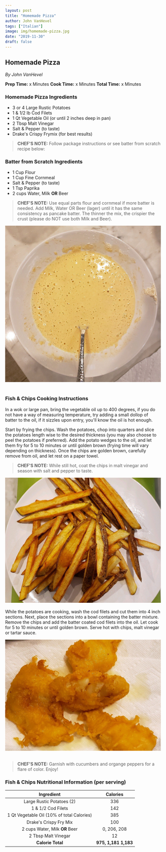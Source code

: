 ```yaml
---
layout: post
title: "Homemade Pizza"
author: John VanHevel
tags: ["Italian"]
image: img/homemade-pizza.jpg
date: "2019-11-30"
draft: false
---
```


## Homemade Pizza ##

_By John VanHevel_

**Prep Time:** x Minutes
**Cook Time:** x Minutes
**Total Time:** x Minutes

### Homemade Pizza Ingredients ###

- 3 or 4 Large Rustic Potatoes
- 1 & 1/2 lb Cod Filets
- 1 Qt Vegetable Oil (or until 2 inches deep in pan)
- 2 Tbsp Malt Vinegar
- Salt & Pepper (to taste)
- Drake's Crispy Frymix (for best results)

> **CHEF'S NOTE:** Follow package instructions or see batter from scratch recipe below:

### Batter from Scratch Ingredients ###

- 1 Cup Flour
- 1 Cup Fine Cornmeal
- Salt & Pepper (to taste)
- 1 Tsp Paprika
- 2 cups Water, Milk **OR** Beer

> **CHEF'S NOTE:** Use equal parts flour and cornmeal if more batter is needed. Add Milk, Water OR Beer (lager) until it has the same consistency as pancake batter.  The thinner the mix, the crispier the crust (please do NOT use both Milk and Beer).

![pancake batter consistency for fish and chips](img/drakes-batter-mixture.jpg)
<br></br>
### Fish & Chips Cooking Instructions ###

In a wok or large pan, bring the vegetable oil up to 400 degrees, if you do not have a way of measuring temperature, try adding a small dollop of batter to the oil, if it sizzles upon entry, you'll know the oil is hot enough.

Start by frying the chips. Wash the potatoes, chop into quarters and slice the potatoes length wise to the desired thickness (you may also choose to peel the potatoes if preferred). Add the potato wedges to the oil, and let them fry for 5 to 10 minutes or until golden brown (frying time will vary depending on thickness). Once the chips are golden brown, carefully remove from oil, and let rest on a paper towel.

> **CHEF'S NOTE:** While still hot, coat the chips in malt vinegar and season with salt and pepper to taste.

![chips removed from oil and coated in malt vinegar](img/chips-removed-from-oil.jpg)
<br></br>
While the potatoes are cooking, wash the cod filets and cut them into 4 inch sections. Next, place the sections into a bowl containing the batter mixture. Remove the chips and add the batter coated cod filets into the oil. Let cook for 5 to 10 minutes or until golden brown. Serve hot with chips, malt vinegar or tartar sauce.

![crispy brown cod from the fryer](img/crispy-brown-cod.jpg)
<br></br>
> **CHEF'S NOTE:** Garnish with cucumbers and organge peppers for a flare of color. Enjoy!

### Fish & Chips Nutritional Information (per serving) ###

| Ingredient | Calories |
| :------------: | :------------: |
| Large Rustic Potatoes (2)     | 336     |
| 1 & 1/2 Cod Filets     | 142     |
| 1 Qt Vegetable Oil (10% of total Calories)    | 385     |
| Drake's Crispy Fry Mix    | 100    |
| 2 cups Water, Milk **OR** Beer    | 0, 206, 208     |
| 2 Tbsp Malt Vinegar    | 12     |
| **Calorie Total**  | **975, 1,181 1,183**     |
<script type="application/ld+json">
{
  "@context": "http://schema.org",
  "@type": "Recipe",
  "author": "John VanHevel",
  "cookTime": "PT30M",
  "datePublished": "2019-11-30",
  "description": "This classic fish and chips recipe from my dad.",
  "image": "/static/85dad5f1d58ebd63eb03269a0a69e739/95566/fish-and-chip-recipe.jpg",
  "recipeIngredient": [
    "3 or 4 large rustic potatoes",
    "1 & 1/2 cod filet",
    "1 qt vegetable oil",
    "2 tbsp malt vinegar",
    "Drake's Cripsy Frymix",
    "salt",
    "pepper"
  ],
  "name": "John's World Famous Fish & Chips",
  "nutrition": {
    "@type": "NutritionInformation",
    "calories": "1,183 calories"
  },
  "prepTime": "PT10M",
  "recipeInstructions": "Start by frying the chips. Wash the potatoes, chop into quarters and slice the potatoes length wise to the desired thickness. Add the potato wedges to the oil, and let them fry for 5 to 10 minutes or until golden brown. Once the chips are golden brown, carefully remove from oil, and let rest on a paper towel. While the potatoes are cooking, wash the cod filets and cut them into 4 inch sections. Next, place the sections into a bowl containing the batter mixture. Remove the chips and add the batter coated cod filets into the oil. Let cook for 5 to 10 minutes or until golden brown. Serve hot with chips, malt vinegar or tartar sauce.",
  "recipeYield": "2 servings of fish and chips"
}
</script>